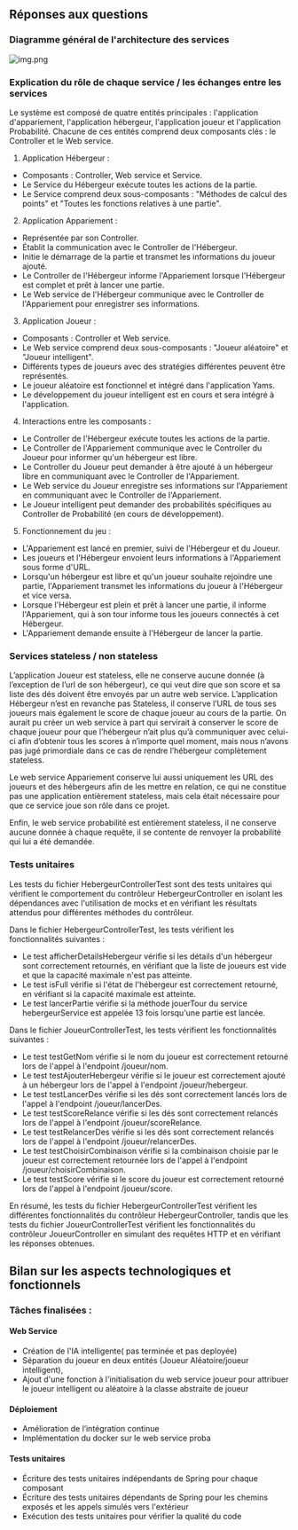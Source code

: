 ## Réponses aux questions

### Diagramme général de l'architecture des services

![img.png](Diagramme_architecture_YAMS.png)

### Explication du rôle de chaque service / les échanges entre les services

Le système est composé de quatre entités principales : l'application d'appariement, l'application hébergeur, l'application joueur et l'application Probabilité. Chacune de ces entités comprend deux composants clés : le Controller et le Web service.

1. Application Hébergeur :
- Composants : Controller, Web service et Service.
- Le Service du Hébergeur exécute toutes les actions de la partie.
- Le Service comprend deux sous-composants : "Méthodes de calcul des points" et "Toutes les fonctions relatives à une partie".

2. Application Appariement :
- Représentée par son Controller.
- Établit la communication avec le Controller de l'Hébergeur.
- Initie le démarrage de la partie et transmet les informations du joueur ajouté.
- Le Controller de l'Hébergeur informe l'Appariement lorsque l'Hébergeur est complet et prêt à lancer une partie.
- Le Web service de l'Hébergeur communique avec le Controller de l'Appariement pour enregistrer ses informations.

3. Application Joueur :
- Composants : Controller et Web service.
- Le Web service comprend deux sous-composants : "Joueur aléatoire" et "Joueur intelligent".
- Différents types de joueurs avec des stratégies différentes peuvent être représentés.
- Le joueur aléatoire est fonctionnel et intégré dans l'application Yams.
- Le développement du joueur intelligent est en cours et sera intégré à l'application.

4. Interactions entre les composants :
- Le Controller de l'Hébergeur exécute toutes les actions de la partie.
- Le Controller de l'Appariement communique avec le Controller du Joueur pour informer qu'un hébergeur est libre.
- Le Controller du Joueur peut demander à être ajouté à un hébergeur libre en communiquant avec le Controller de l'Appariement.
- Le Web service du Joueur enregistre ses informations sur l'Appariement en communiquant avec le Controller de l'Appariement.
- Le Joueur intelligent peut demander des probabilités spécifiques au Controller de Probabilité (en cours de développement).

5. Fonctionnement du jeu :
- L'Appariement est lancé en premier, suivi de l'Hébergeur et du Joueur.
- Les joueurs et l'Hébergeur envoient leurs informations à l'Appariement sous forme d'URL.
- Lorsqu'un hébergeur est libre et qu'un joueur souhaite rejoindre une partie, l'Appariement transmet les informations du joueur à l'Hébergeur et vice versa.
- Lorsque l'Hébergeur est plein et prêt à lancer une partie, il informe l'Appariement, qui à son tour informe tous les joueurs connectés à cet Hébergeur.
- L'Appariement demande ensuite à l'Hébergeur de lancer la partie.

### Services stateless / non stateless

L’application Joueur est stateless, elle ne conserve aucune donnée (à l’exception de l’url de son hébergeur), ce qui veut dire que son score et sa liste des dés doivent être envoyés par un autre web service.
L’application Hébergeur n’est en revanche pas Stateless, il conserve l’URL de tous ses joueurs mais également le score de chaque joueur au cours de la partie. On aurait pu créer un web service à part qui servirait à conserver le score de chaque joueur pour que l’hébergeur n’ait plus qu’à communiquer avec celui-ci afin d’obtenir tous les scores à n’importe quel moment, mais nous n’avons pas jugé primordiale dans ce cas de rendre l’hébergeur complètement stateless.

Le web service Appariement conserve lui aussi uniquement les URL des joueurs et des hébergeurs afin de les mettre en relation, ce qui ne constitue pas une application entièrement stateless, mais cela était nécessaire pour que ce service joue son rôle dans ce projet.

Enfin, le web service probabilité est entièrement stateless, il ne conserve aucune donnée à chaque requête, il se contente de renvoyer la probabilité qui lui a été demandée.


### Tests unitaires

Les tests du fichier HebergeurControllerTest sont des tests unitaires qui vérifient le comportement du contrôleur HebergeurController en isolant les dépendances avec l'utilisation de mocks et en vérifiant les résultats attendus pour différentes méthodes du contrôleur.

Dans le fichier HebergeurControllerTest, les tests vérifient les fonctionnalités suivantes :

- Le test afficherDetailsHebergeur vérifie si les détails d'un hébergeur sont correctement retournés, en vérifiant que la liste de joueurs est vide et que la capacité maximale n'est pas atteinte.
- Le test isFull vérifie si l'état de l'hébergeur est correctement retourné, en vérifiant si la capacité maximale est atteinte.
- Le test lancerPartie vérifie si la méthode jouerTour du service hebergeurService est appelée 13 fois lorsqu'une partie est lancée.

Dans le fichier JoueurControllerTest, les tests vérifient les fonctionnalités suivantes :

- Le test testGetNom vérifie si le nom du joueur est correctement retourné lors de l'appel à l'endpoint /joueur/nom.
- Le test testAjouterHebergeur vérifie si le joueur est correctement ajouté à un hébergeur lors de l'appel à l'endpoint /joueur/hebergeur.
- Le test testLancerDes vérifie si les dés sont correctement lancés lors de l'appel à l'endpoint /joueur/lancerDes.
- Le test testScoreRelance vérifie si les dés sont correctement relancés lors de l'appel à l'endpoint /joueur/scoreRelance.
- Le test testRelancerDes vérifie si les dés sont correctement relancés lors de l'appel à l'endpoint /joueur/relancerDes.
- Le test testChoisirCombinaison vérifie si la combinaison choisie par le joueur est correctement retournée lors de l'appel à l'endpoint /joueur/choisirCombinaison.
- Le test testScore vérifie si le score du joueur est correctement retourné lors de l'appel à l'endpoint /joueur/score.

En résumé, les tests du fichier HebergeurControllerTest vérifient les différentes fonctionnalités du contrôleur HebergeurController, tandis que les tests du fichier JoueurControllerTest vérifient les fonctionnalités du contrôleur JoueurController en simulant des requêtes HTTP et en vérifiant les réponses obtenues.

## Bilan sur les aspects technologiques et fonctionnels

### Tâches finalisées :

#### Web Service
- Création de l'IA intelligente( pas terminée et pas deployée)
- Séparation du joueur en deux entités (Joueur Aléatoire/joueur intelligent),
- Ajout d'une fonction à l'initialisation du web service joueur pour attribuer le joueur intelligent ou aléatoire à la classe abstraite de joueur


#### Déploiement
- Amélioration de l’intégration continue
- Implémentation du docker sur le web service proba


#### Tests unitaires
- Écriture des tests unitaires indépendants de Spring pour chaque composant
- Écriture des tests unitaires dépendants de Spring pour les chemins exposés et les appels simulés vers l'extérieur
- Exécution des tests unitaires pour vérifier la qualité du code 






